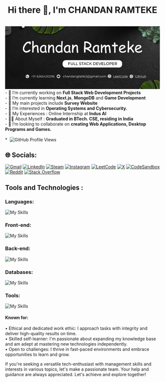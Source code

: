 <h1 align="center">Hi there 👋, I'm CHANDAN RAMTEKE</h1>
<br>
<img src="Black and White Illustrative Linkedin Banner 11.png">
<br>
- 🔭 I’m currently working on <strong>Full Stack Web Development Projects</strong><br>
- 🌱 I’m currently learning <strong>Next.js</strong>, <strong>MongoDB</strong> and <strong>Game Development</strong><br>
- 🎑 My main projects include <strong>Survey Website</strong><br>
- 🎨 I’m interested in <strong>Operating Systems and Cybersecurity.</strong><br>
- 🥇 My Experiences : Online Internship at <strong>Indus AI</strong><br>
- 👨‍🎓 About Myself : <strong>Graduated in BTech. CSE, residing in India</strong><br>
- 👯 I’m looking to collaborate on <strong> creating Web Applications, Desktop Programs and Games.</strong><br>
<br>
      *&nbsp;&nbsp;<img src="https://komarev.com/ghpvc/?username=chandan200209&label=PROFILE+VIEWS" alt="GitHub Profile Views">
<br>
<h2>🌐 Socials:</h2>

[![Gmail](https://img.shields.io/badge/Gmail-D14836?logo=gmail&logoColor=white)](chandangta963@gmail.com) [![LinkedIn](https://img.shields.io/badge/LinkedIn-%230077B5.svg?logo=linkedin&logoColor=white)](https://www.linkedin.com/in/chandan-ramteke-29a9a7247/)  [![Steam](https://img.shields.io/badge/Steam-%23000000.svg?logo=steam&logoColor=white)](https://steamcommunity.com/profiles/76561199638664439/) [![Instagram](https://img.shields.io/badge/Instagram-%23E4405F.svg?logo=Instagram&logoColor=white)](https://www.instagram.com/cramteke20/) [![LeetCode](https://img.shields.io/badge/LeetCode-000000?logo=LeetCode&logoColor=#d16c06)](https://leetcode.com/u/chandan_ramteke/)  [![X](https://img.shields.io/badge/X-%23000000.svg?logo=X&logoColor=white)](https://x.com/ChandanRamteke8)  [![CodeSandbox](https://img.shields.io/badge/CodeSandbox-151515?logo=codesandbox&logoColor=fff)](https://codesandbox.io/u/chandan200209)  [![Reddit](https://img.shields.io/badge/Reddit-FF4500?logo=reddit&logoColor=white)](https://www.reddit.com/user/ramteke2002/)  [![Stack Overflow](https://img.shields.io/badge/-Stack%20Overflow-FE7A16?logo=stack-overflow&logoColor=white)](https://stackoverflow.com/users/19788072/chandan-ramteke)
<br>
<h2>Tools and Technologies : </h2>

### Languages:

![My Skills](https://skillicons.dev/icons?i=js,cpp,py,c)

### Front-end:
![My Skills](https://skillicons.dev/icons?i=html,css,react,bootstrap,jquery,materialui,tailwind,vite)

### Back-end:
![My Skills](https://skillicons.dev/icons?i=nodejs,npm,postman,express,fastapi,nextjs)

### Databases:
![My Skills](https://skillicons.dev/icons?i=postgres,mongodb,mysql)

### Tools:
![My Skills](https://skillicons.dev/icons?i=figma,git,powershell,vscode)

<h4>Known for:</h4>
<p>
• Ethical and dedicated work ethic: I approach tasks with integrity and deliver high-quality results on time. <br>
• Skilled self-learner: I'm passionate about expanding my knowledge base and am adept at mastering new technologies independently. <br>
• Open to challenges: I thrive in fast-paced environments and embrace opportunities to learn and grow. <br></p>

<p> If you're seeking a versatile tech-enthusiast with management skills and interests in various topics, let's make a passionate team.
Your help and guidance are always appreciated. Let's achieve and explore together! </p>

